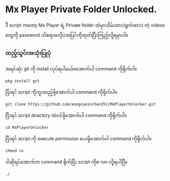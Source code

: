 # Mx Player Private Folder Unlocked.
ဒီ script ကတော့ Mx Player ရဲ့ Private folder ထဲမှာသိမ်းထား(ဖွက်ထား) တဲ့ videos တွေကို password သိစရာမလိုပဲအပြင်ကိုထုတ်ပြီးကြည့်လို့ရမှာပါ။

### ထည့်သွင်းအသုံးပြုပုံ
အရင်ဆုံး git ကို install လုပ်ရပါမယ်။အောက်ပါ command ကိုရိုက်ပါ။
```
pkg install git
```
ပြီးရင် script ကိုကူးထည့်ဖို့အောက်ပါ command ကိုရိုက်ပါ။
```
git clone https://github.com/aungnyeinchan351/MxPlayerUnlocker.git
```
ပြီးရင် script diractory ထဲဝင်ဖို့အောက်ပါ command ကိုရိုက်ပါ။
```
cd MxPlayerUnlocker
```
ပြီးရင် script ကို execute permission ပေးဖို့အောက်ပါ command ကိုရိုက်ပါ။
```
chmod +x 
```
ဒါဆိုရင်အောက်က command ရိုက်ပြီး script ကိုစ run လို့ရပါပြီ။
```
./
```
